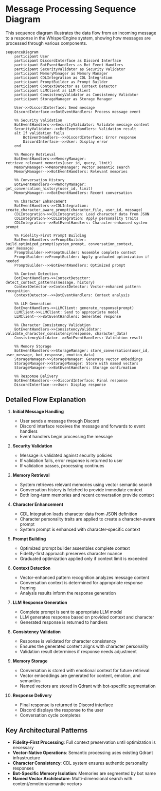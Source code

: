 # Message Processing Sequence Diagram

This sequence diagram illustrates the data flow from an incoming message to a response in the WhisperEngine system, showing how messages are processed through various components.

```mermaid
sequenceDiagram
    participant User
    participant DiscordInterface as Discord Interface
    participant BotEventHandlers as Bot Event Handlers
    participant SecurityValidator as Security Validator
    participant MemoryManager as Memory Manager
    participant CDLIntegration as CDL Integration
    participant PromptBuilder as Prompt Builder
    participant ContextDetector as Context Detector
    participant LLMClient as LLM Client
    participant ConsistencyValidator as Consistency Validator
    participant StorageManager as Storage Manager

    User->>DiscordInterface: Send message
    DiscordInterface->>BotEventHandlers: Process message event
    
    %% Security Validation
    BotEventHandlers->>SecurityValidator: Validate message content
    SecurityValidator-->>BotEventHandlers: Validation result
    alt If validation fails
        BotEventHandlers-->>DiscordInterface: Error response
        DiscordInterface-->>User: Display error
    end
    
    %% Memory Retrieval
    BotEventHandlers->>MemoryManager: retrieve_relevant_memories(user_id, query, limit)
    MemoryManager->>MemoryManager: Vector semantic search
    MemoryManager-->>BotEventHandlers: Relevant memories
    
    %% Conversation History
    BotEventHandlers->>MemoryManager: get_conversation_history(user_id, limit)
    MemoryManager-->>BotEventHandlers: Recent conversation
    
    %% Character Enhancement
    BotEventHandlers->>CDLIntegration: create_character_aware_prompt(character_file, user_id, message)
    CDLIntegration->>CDLIntegration: Load character data from JSON
    CDLIntegration->>CDLIntegration: Apply personality traits
    CDLIntegration-->>BotEventHandlers: Character-enhanced system prompt
    
    %% Fidelity-First Prompt Building
    BotEventHandlers->>PromptBuilder: build_optimized_prompt(system_prompt, conversation_context, user_message)
    PromptBuilder->>PromptBuilder: Assemble complete context
    PromptBuilder->>PromptBuilder: Apply graduated optimization if needed
    PromptBuilder-->>BotEventHandlers: Optimized prompt
    
    %% Context Detection
    BotEventHandlers->>ContextDetector: detect_context_patterns(message, history)
    ContextDetector->>ContextDetector: Vector-enhanced pattern recognition
    ContextDetector-->>BotEventHandlers: Context analysis
    
    %% LLM Generation
    BotEventHandlers->>LLMClient: generate_response(prompt)
    LLMClient->>LLMClient: Send to appropriate model
    LLMClient-->>BotEventHandlers: Generated response
    
    %% Character Consistency Validation
    BotEventHandlers->>ConsistencyValidator: validate_character_consistency(response, character_data)
    ConsistencyValidator-->>BotEventHandlers: Validation result
    
    %% Memory Storage
    BotEventHandlers->>StorageManager: store_conversation(user_id, user_message, bot_response, emotion_data)
    StorageManager->>StorageManager: Generate vector embeddings
    StorageManager->>StorageManager: Store with named vectors
    StorageManager-->>BotEventHandlers: Storage confirmation
    
    %% Response Delivery
    BotEventHandlers-->>DiscordInterface: Final response
    DiscordInterface-->>User: Display response
```

## Detailed Flow Explanation

1. **Initial Message Handling**
   - User sends a message through Discord
   - Discord interface receives the message and forwards to event handlers
   - Event handlers begin processing the message

2. **Security Validation**
   - Message is validated against security policies
   - If validation fails, error response is returned to user
   - If validation passes, processing continues

3. **Memory Retrieval**
   - System retrieves relevant memories using vector semantic search
   - Conversation history is fetched to provide immediate context
   - Both long-term memories and recent conversation provide context

4. **Character Enhancement**
   - CDL Integration loads character data from JSON definition
   - Character personality traits are applied to create a character-aware prompt
   - System prompt is enhanced with character-specific context

5. **Prompt Building**
   - Optimized prompt builder assembles complete context
   - Fidelity-first approach preserves character nuance
   - Graduated optimization applied only if context limit is exceeded

6. **Context Detection**
   - Vector-enhanced pattern recognition analyzes message content
   - Conversation context is determined for appropriate response framing
   - Analysis results inform the response generation

7. **LLM Response Generation**
   - Complete prompt is sent to appropriate LLM model
   - LLM generates response based on provided context and character
   - Generated response is returned to handlers

8. **Consistency Validation**
   - Response is validated for character consistency
   - Ensures the generated content aligns with character personality
   - Validation result determines if response needs adjustment

9. **Memory Storage**
   - Conversation is stored with emotional context for future retrieval
   - Vector embeddings are generated for content, emotion, and semantics
   - Named vectors are stored in Qdrant with bot-specific segmentation

10. **Response Delivery**
    - Final response is returned to Discord interface
    - Discord displays the response to the user
    - Conversation cycle completes

## Key Architectural Patterns

- **Fidelity-First Processing**: Full context preservation until optimization is necessary
- **Vector-Native Operations**: Semantic processing uses existing Qdrant infrastructure
- **Character Consistency**: CDL system ensures authentic personality responses
- **Bot-Specific Memory Isolation**: Memories are segmented by bot name
- **Named Vector Architecture**: Multi-dimensional search with content/emotion/semantic vectors
